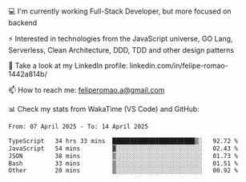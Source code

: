 💻 I'm currently working Full-Stack Developer, but more focused on backend

⚡ Interested in technologies from the JavaScript universe, GO Lang, Serverless, Clean Architecture, DDD, TDD and other design patterns

👥 Take a look at my LinkedIn profile: linkedin.com/in/felipe-romao-1442a814b/

📫 How to reach me: feliperomao.a@gmail.com

📊 Check my stats from WakaTime (VS Code) and GitHub:

<!--START_SECTION:waka-->

```txt
From: 07 April 2025 - To: 14 April 2025

TypeScript   34 hrs 33 mins  ███████████████████████▒░   92.72 %
JavaScript   54 mins         ▓░░░░░░░░░░░░░░░░░░░░░░░░   02.43 %
JSON         38 mins         ▒░░░░░░░░░░░░░░░░░░░░░░░░   01.73 %
Bash         33 mins         ▒░░░░░░░░░░░░░░░░░░░░░░░░   01.51 %
Other        20 mins         ▒░░░░░░░░░░░░░░░░░░░░░░░░   00.92 %
```

<!--END_SECTION:waka-->
